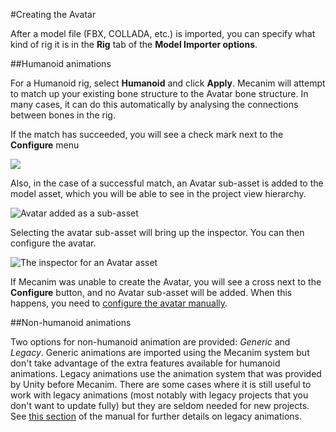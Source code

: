 #Creating the Avatar

After a model file (FBX, COLLADA, etc.) is imported, you can specify what kind of rig it is in the __Rig__ tab of the __Model Importer options__. 



##Humanoid animations

For a Humanoid rig, select __Humanoid__ and click __Apply__. Mecanim will attempt to match up your existing bone structure to the Avatar bone structure. In many cases, it can do this automatically by analysing the connections between bones in the rig.

If the match has succeeded, you will see a check mark next to the __Configure__ menu

![](../uploads/Main/MecanimImporterRigTab.png) 

Also, in the case of a successful match, an Avatar sub-asset is added to the model asset, which you will be able to see in the project view hierarchy. 

![Avatar added as a sub-asset](../uploads/Main/MecanimFBXNoAvatar.png) 

Selecting the avatar sub-asset will bring up the inspector.  You can then configure the avatar.

![The inspector for an Avatar asset](../uploads/Main/MecanimAvatarCreated.png) 

If Mecanim was unable to create the Avatar, you will see a cross next to the __Configure__ button, and no Avatar sub-asset will be added. When this happens, you need to [configure the avatar manually](ConfiguringtheAvatar).


##Non-humanoid animations

Two options for non-humanoid animation are provided: _Generic_ and _Legacy_. Generic animations are imported using the Mecanim system but don't take advantage of the extra features available for humanoid animations. Legacy animations use the animation system that was provided by Unity before Mecanim. There are some cases where it is still useful to work with legacy animations (most notably with legacy projects that you don't want to update fully) but they are seldom needed for new projects. See [this section](Animations) of the manual for further details on legacy animations.
